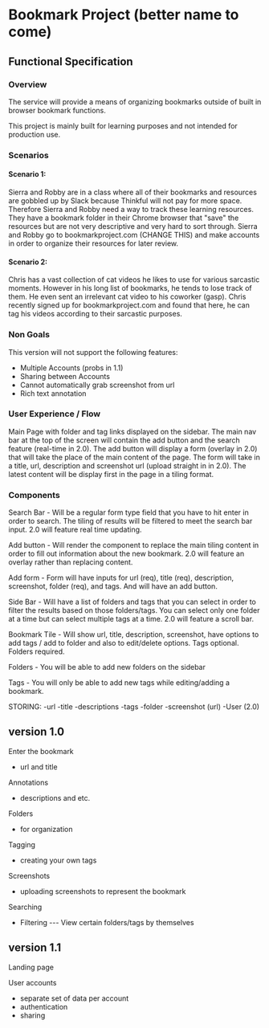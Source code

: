 # Bookmark Project (better name to come)

## Functional Specification

### Overview

The service will provide a means of organizing bookmarks outside of built in browser bookmark functions.

This project is mainly built for learning purposes and not intended for production use.

### Scenarios

#### Scenario 1:

Sierra and Robby are in a class where all of their bookmarks and resources are gobbled up by Slack because Thinkful will not pay for more space. Therefore Sierra and Robby need a way to track these learning resources. They have a bookmark folder in their Chrome browser that "save" the resources but are not very descriptive and very hard to sort through. Sierra and Robby go to bookmarkproject.com (CHANGE THIS) and make accounts in order to organize their resources for later review.

#### Scenario 2:

Chris has a vast collection of cat videos he likes to use for various sarcastic moments. However in his long list of bookmarks, he tends to lose track of them. He even sent an irrelevant cat video to his coworker (gasp). Chris recently signed up for bookmarkproject.com and found that here, he can tag his videos according to their sarcastic purposes.

### Non Goals

This version will not support the following features:
* Multiple Accounts (probs in 1.1)
* Sharing between Accounts
* Cannot automatically grab screenshot from url
* Rich text annotation

### User Experience / Flow

Main Page with folder and tag links displayed on the sidebar. The main nav bar at the top of the screen will contain the add button and the search feature (real-time in 2.0). The add button will display a form (overlay in 2.0) that will take the place of the main content of the page. The form will take in a title, url, description and screenshot url (upload straight in in 2.0). The latest content will be display first in the page in a tiling format.

### Components

Search Bar -
Will be a regular form type field that you have to hit enter in order to search. The tiling of results will be filtered to meet the search bar input. 2.0 will feature real time updating.

Add button -
Will render the component to replace the main tiling content in order to fill out information about the new bookmark. 2.0 will feature an overlay rather than replacing content.

Add form -
Form will have inputs for url (req), title (req), description, screenshot, folder (req), and tags. And will have an add button.

Side Bar -
Will have a list of folders and tags that you can select in order to filter the results based on those folders/tags. You can select only one folder at a time but can select multiple tags at a time. 2.0 will feature a scroll bar.

Bookmark Tile -
Will show url, title, description, screenshot, have options to add tags / add to folder and also to edit/delete options. Tags optional. Folders required.

Folders -
You will be able to add new folders on the sidebar

Tags -
You will only be able to add new tags while editing/adding a bookmark.

STORING:
-url
-title
-descriptions
-tags
-folder
-screenshot (url)
-User (2.0)

version 1.0
-----------
Enter the bookmark
- url and title

Annotations
- descriptions and etc.

Folders
- for organization

Tagging
- creating your own tags

Screenshots
- uploading screenshots to represent the bookmark

Searching
- Filtering
--- View certain folders/tags by themselves

version 1.1
-----------
Landing page

User accounts
- separate set of data per account
- authentication
- sharing
